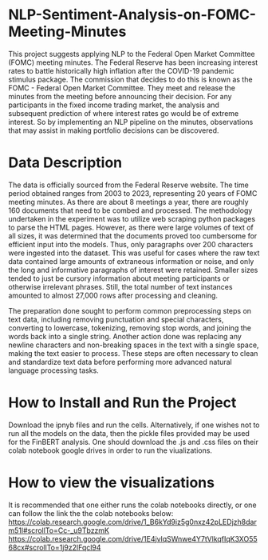 # NLP-Sentiment-Analysis-on-FOMC-Meeting-Minutes
This project suggests applying NLP to the Federal Open Market Committee (FOMC) meeting minutes.
The Federal Reserve has been increasing interest rates to battle historically high inflation after the COVID-19 pandemic stimulus package.
The commission that decides to do this is known as the FOMC - Federal Open Market Committee. They meet and release the minutes from the meeting before announcing their decision. 
For any participants in the fixed income trading market, the analysis and subsequent prediction of where interest rates go would be of extreme interest. 
So by implementing an NLP pipeline on the minutes, observations that may assist in making portfolio decisions can be discovered.

# Data Description
The data is officially sourced from the Federal Reserve website. 
The time period obtained ranges from 2003 to 2023, representing 20 years of FOMC meeting minutes.
As there are about 8 meetings a year, there are roughly 160 documents that need to be combed and processed. 
The methodology undertaken in the experiment was to utilize web scraping python packages to parse the HTML pages. 
However, as there were large volumes of text of all sizes, it was determined that the documents proved too cumbersome for efficient input into the models.
Thus, only paragraphs over 200 characters were ingested into the dataset. This was useful for cases where the raw text data contained large amounts of extraneous information or noise, 
and only the long and informative paragraphs of interest were retained. Smaller sizes tended to just be cursory information about meeting participants or otherwise irrelevant phrases.
Still, the total number of text instances amounted to almost 27,000 rows after processing and cleaning. 

The preparation done sought to perform common preprocessing steps on text data, including removing punctuation and special characters, converting to lowercase, tokenizing, removing stop words, and joining the words back into a single string. 
Another action done was replacing any newline characters and non-breaking spaces in the text with a single space, making the text easier to process. 
These steps are often necessary to clean and standardize text data before performing more advanced natural language processing tasks.

# How to Install and Run the Project
Download the ipnyb files and run the cells. Alternatively, if one wishes not to run all the models on the data, then the pickle files provided may be used for the FinBERT analysis.
One should download the .js and .css files on their colab notebook google drives in order to run the viualizations.

# How to view the visualizations
It is recommended that one either runs the colab notebooks directly, or one can follow the link the the colab notebooks below:
https://colab.research.google.com/drive/1_B6kYd9iz5g0nxz42pLEDjzh8darm51l#scrollTo=Cc-_u9TbzzmK
https://colab.research.google.com/drive/1E4jvlqSWnwe4Y7tVlkqfIqK3XO5568cx#scrollTo=1j9z2lFqcl94

